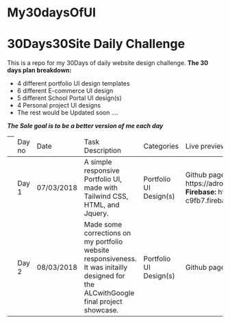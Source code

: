 # My30daysOfUI
<h1>30Days30Site Daily Challenge</h1>
This is a repo for my 30Days of daily website design challenge.
<strong>
	The 30 days plan breakdown:
</strong>
<ul>
	<li>4 different portfolio UI design templates</li>
	<li>6 different E-commerce UI design</li>
	<li>5 different School Portal UI design(s)</li>
	<li>4 Personal project UI designs</li>
	<li>The rest would be Updated soon ....</li>
</ul>
<strong><em>The Sole goal is to be a better version of me each day</em</strong>
<table>
	<thead>
		<th>
			<td>
				Day no
			</td>
			<td>
				Date
			</td>
			<td>Task Description</td>
			<td>Categories</td>
			<td>Live preview url(s)</td>
		</th>
	</thead>
	<tbody>
		<tr>
			<td></td>
			<td>Day 1</td>
			<td>
				07/03/2018
			</td>
			<td>
				A simple responsive Portfolio UI, made with Tailwind CSS, HTML, and Jquery.
			</td>
			<td> Portfolio UI Design(s)</td>
			<td>
				<stong>Github pages: </strong>https://adroit11.github.io/My30daysOfUI/ </br>
				<strong>Firebase: </strong>https://adroitcode-c9fb7.firebaseapp.com/
			</td>
		</tr>
		<tr>
			<td></td>
			<td>Day 2</td>
			<td>
				08/03/2018
			</td>
			<td>
				Made some corrections on my portfolio website responsiveness. It was initailly designed for the ALCwithGoogle final project showcase.
			</td>
			<td> Portfolio UI Design(s)</td>
			<td>
				<stong>Github pages: </strong> http://bit.ly/2tbfc5h</br>
			</td>
		</tr>
	</tbody>
</table>
